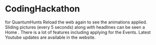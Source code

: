 # CodingHackathon
for QuantumHunts 
Reload the web again to see the animations applied.
Sliding pictures (every 5 seconds)  along with headlines can be seen a Home .
There is a lot of features including applying for the Events.
Latest Youtube updates are available in the website.
